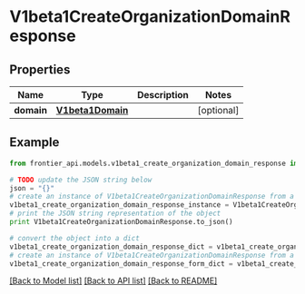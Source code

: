 # V1beta1CreateOrganizationDomainResponse


## Properties
Name | Type | Description | Notes
------------ | ------------- | ------------- | -------------
**domain** | [**V1beta1Domain**](V1beta1Domain.md) |  | [optional] 

## Example

```python
from frontier_api.models.v1beta1_create_organization_domain_response import V1beta1CreateOrganizationDomainResponse

# TODO update the JSON string below
json = "{}"
# create an instance of V1beta1CreateOrganizationDomainResponse from a JSON string
v1beta1_create_organization_domain_response_instance = V1beta1CreateOrganizationDomainResponse.from_json(json)
# print the JSON string representation of the object
print V1beta1CreateOrganizationDomainResponse.to_json()

# convert the object into a dict
v1beta1_create_organization_domain_response_dict = v1beta1_create_organization_domain_response_instance.to_dict()
# create an instance of V1beta1CreateOrganizationDomainResponse from a dict
v1beta1_create_organization_domain_response_form_dict = v1beta1_create_organization_domain_response.from_dict(v1beta1_create_organization_domain_response_dict)
```
[[Back to Model list]](../README.md#documentation-for-models) [[Back to API list]](../README.md#documentation-for-api-endpoints) [[Back to README]](../README.md)



